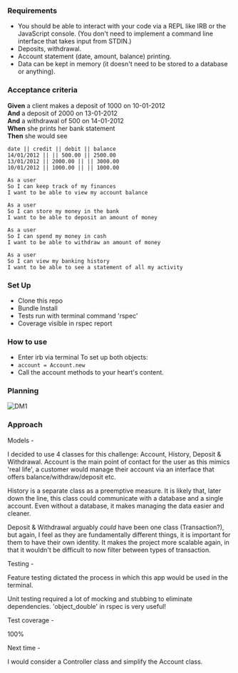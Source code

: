 ### Requirements

- You should be able to interact with your code via a REPL like IRB or the JavaScript console. (You don't need to implement a command line interface that takes input from STDIN.)
- Deposits, withdrawal.
- Account statement (date, amount, balance) printing.
- Data can be kept in memory (it doesn't need to be stored to a database or anything).

### Acceptance criteria

**Given** a client makes a deposit of 1000 on 10-01-2012  
**And** a deposit of 2000 on 13-01-2012  
**And** a withdrawal of 500 on 14-01-2012  
**When** she prints her bank statement  
**Then** she would see

```
date || credit || debit || balance
14/01/2012 || || 500.00 || 2500.00
13/01/2012 || 2000.00 || || 3000.00
10/01/2012 || 1000.00 || || 1000.00
```

```
As a user
So I can keep track of my finances
I want to be able to view my account balance

As a user
So I can store my money in the bank
I want to be able to deposit an amount of money

As a user
So I can spend my money in cash
I want to be able to withdraw an amount of money

As a user
So I can view my banking history
I want to be able to see a statement of all my activity
```

### Set Up

- Clone this repo
- Bundle Install
- Tests run with terminal command 'rspec'
- Coverage visible in rspec report

### How to use

- Enter irb via terminal
  To set up both objects:
- `account = Account.new`
- Call the account methods to your heart's content.

### Planning

![DM1](https://github.com/wemsteral/bank-tech-test/blob/master/DM1.jpg)

### Approach

Models -

I decided to use 4 classes for this challenge: Account, History, Deposit & Withdrawal.
Account is the main point of contact for the user as this mimics 'real life', a customer would manage their account via an interface that offers balance/withdraw/deposit etc.

History is a separate class as a preemptive measure. It is likely that, later down the line, this class could communicate with a database and a single account. Even without a database, it makes managing the data easier and cleaner.

Deposit & Withdrawal arguably _could_ have been one class (Transaction?), but again, I feel as they are fundamentally different things, it is important for them to have their own identity. It makes the project more scalable again, in that it wouldn't be difficult to now filter between types of transaction.

Testing -

Feature testing dictated the process in which this app would be used in the terminal.

Unit testing required a lot of mocking and stubbing to eliminate dependencies. 'object_double' in rspec is very useful!

Test coverage -

100%

Next time -

I would consider a Controller class and simplify the Account class.
